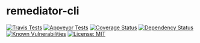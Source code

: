 # remediator-cli

[![Travis Tests](https://travis-ci.org/shabubu/remediator-cli.svg?branch=master)](https://travis-ci.org/shabubu/remediator-cli)
[![Appveyor Tests](https://ci.appveyor.com/api/projects/status/github/shabubu/remediator-cli?branch=master&svg=true)](https://ci.appveyor.com/project/shabubu/remediator-cli)
[![Coverage Status](https://coveralls.io/repos/github/shabubu/remediator-cli/badge.svg?branch=master)](https://coveralls.io/github/shabubu/remediator-cli?branch=master)
[![Dependency Status](https://img.shields.io/david/shabubu/remediator-cli.svg?style=flat-square)](https://david-dm.org/shabubu/remediator-cli)
[![Known Vulnerabilities](https://snyk.io/test/github/shabubu/remediator-cli/badge.svg?targetFile=package.json)](https://snyk.io/test/github/shabubu/remediator-cli?targetFile=package.json)
[![License: MIT](https://img.shields.io/badge/License-MIT-yellow.svg)](https://opensource.org/licenses/MIT)
